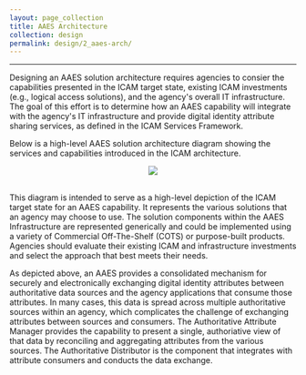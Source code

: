 ```yaml
---
layout: page_collection
title: AAES Architecture
collection: design
permalink: design/2_aaes-arch/
---
```

<script>
$(function() {
  $( "#accordion" ).accordion({
    heightStyle: "content",
    collapsible: "true",
    active: "false"
  });
});
</script>
--------------------------------------

Designing an AAES solution architecture requires agencies to consier the capabilities presented in the ICAM target state, existing ICAM investments (e.g., logical access solutions), and the agency's overall IT infrastructure. The goal of this effort is to determine how an AAES capability will integrate with the agency's IT infrastructure and provide digital identity attribute sharing services, as defined in the ICAM Services Framework.

Below is a high-level AAES solution architecture diagram showing the services and capabilities introduced in the ICAM architecture.
<br>

<div style="text-align:center"><img src="{{site.baseurl}}/img/aaes.png"/></div>

<br>

This diagram is intended to serve as a high-level depiction of the ICAM target state for an AAES capability. It represents the various solutions that an agency may choose to use. The solution components within the AAES Infrastructure are represented generically and could be implemented using a variety of Commercial Off-The-Shelf (COTS) or purpose-built products. Agencies should evaluate their existing ICAM and infrastructure investments and select the approach that best meets their needs.

As depicted above, an AAES provides a consolidated mechanism for securely  and electronically exchanging digital identity attributes between authoritative data sources and the agency applications that consume those attributes. In many cases, this data is spread across multiple authoritative sources within an agency, which complicates the challenge of exchanging attributes between sources and consumers. The Authoritative Attribute Manager provides the capability to present a single, authoriative view of that data by reconciling and aggregating attributes from the various sources. The Authoritative Distributor is the component that integrates with attribute consumers and conducts the data exchange. 



















